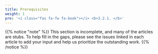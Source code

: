 ```yaml
---
title: Prerequisites
weight: 1
pre: '<i class="fas fa-fw fa-book"></i> <b>3.2.1. </b>'
---
```


{{% notice "note" %}}
This section is incomplete, and many of the articles are stubs. To help fill in
the gaps, please see the issues linked in each article to add your input and
help us prioritize the outstanding work.
{{% /notice %}}
